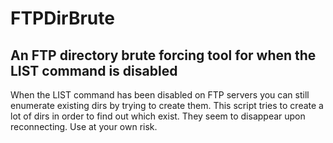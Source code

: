 # FTPDirBrute
## An FTP directory brute forcing tool for when the LIST command is disabled
When the LIST command has been disabled on FTP servers you can still enumerate existing dirs by trying to create them. This script tries to create a lot of dirs in order to find out which exist. They seem to disappear upon reconnecting. Use at your own risk. 

